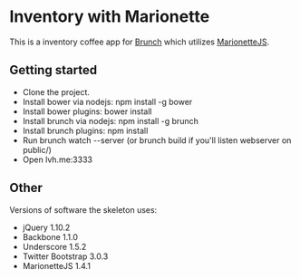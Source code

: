 # Inventory with Marionette
This is a inventory coffee app for [Brunch](http://brunch.io/) which utilizes [MarionetteJS](http://marionettejs.com/).

## Getting started
* Clone the project.
* Install bower via nodejs: npm install -g bower
* Install bower plugins: bower install
* Install brunch via nodejs: npm install -g brunch
* Install brunch plugins: npm install
* Run brunch watch --server (or brunch build if you'll listen webserver on public/)
* Open lvh.me:3333

## Other
Versions of software the skeleton uses:

* jQuery 1.10.2
* Backbone 1.1.0
* Underscore 1.5.2
* Twitter Bootstrap 3.0.3
* MarionetteJS 1.4.1
